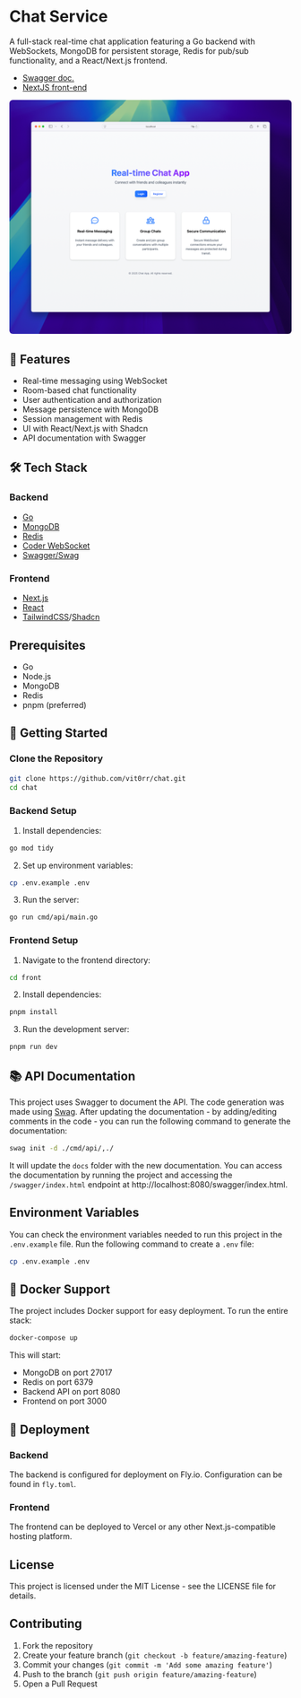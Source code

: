 # Chat Service

A full-stack real-time chat application featuring a Go backend with WebSockets, MongoDB for persistent storage, Redis for pub/sub functionality, and a React/Next.js frontend.

- [Swagger doc.](https://chat-solitary-butterfly-9161.fly.dev/swagger/index.html)
- [NextJS front-end](https://chat-jet-ten-81.vercel.app/)

<img src="./img/chat.png" alt="print showing the chat landing page" style="border-radius: 6px !important;"/>


## 🌟 Features
- Real-time messaging using WebSocket
- Room-based chat functionality
- User authentication and authorization
- Message persistence with MongoDB
- Session management with Redis
- UI with React/Next.js with Shadcn
- API documentation with Swagger

## 🛠️ Tech Stack
### Backend
- [Go](https://go.dev/)
- [MongoDB](https://www.mongodb.com/)
- [Redis](https://redis.io/)
- [Coder WebSocket](https://github.com/coder/websocket) 
- [Swagger/Swag](https://github.com/swaggo/swag)

### Frontend
- [Next.js](https://nextjs.org/)
- [React](https://react.dev/)
- [TailwindCSS](https://tailwindcss.com/)/[Shadcn](https://ui.shadcn.com/)

## Prerequisites
- Go
- Node.js
- MongoDB
- Redis
- pnpm (preferred)

## 🚀 Getting Started

### Clone the Repository
```bash
git clone https://github.com/vit0rr/chat.git
cd chat
```

### Backend Setup
1. Install dependencies:
```bash
go mod tidy
```

2. Set up environment variables:
```bash
cp .env.example .env
```

3. Run the server:
```bash
go run cmd/api/main.go
```

### Frontend Setup
1. Navigate to the frontend directory:
```bash
cd front
```

2. Install dependencies:
```bash
pnpm install
```

3. Run the development server:
```bash
pnpm run dev
```

## 📚 API Documentation
This project uses Swagger to document the API. The code generation was made using [Swag](https://github.com/swaggo/swag). After updating the documentation - by adding/editing comments in the code - you can run the following command to generate the documentation:
```bash
swag init -d ./cmd/api/,./
```

It will update the `docs` folder with the new documentation. You can access the documentation by running the project and accessing the `/swagger/index.html` endpoint at http://localhost:8080/swagger/index.html.

## Environment Variables
You can check the environment variables needed to run this project in the `.env.example` file. Run the following command to create a `.env` file:
```bash
cp .env.example .env
```

## 🐳 Docker Support
The project includes Docker support for easy deployment. To run the entire stack:
```bash
docker-compose up
```

This will start:
- MongoDB on port 27017
- Redis on port 6379
- Backend API on port 8080
- Frontend on port 3000

## 🚢 Deployment
### Backend
The backend is configured for deployment on Fly.io. Configuration can be found in `fly.toml`.

### Frontend
The frontend can be deployed to Vercel or any other Next.js-compatible hosting platform.

## License
This project is licensed under the MIT License - see the LICENSE file for details.

## Contributing
1. Fork the repository
2. Create your feature branch (`git checkout -b feature/amazing-feature`)
3. Commit your changes (`git commit -m 'Add some amazing feature'`)
4. Push to the branch (`git push origin feature/amazing-feature`)
5. Open a Pull Request